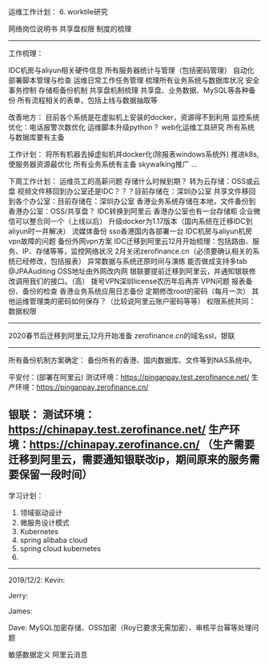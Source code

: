 运维工作计划：
6. worktile研究

网络岗位说明书
共享盘权限
制度的梳理

--------------------------------------------------
工作梳理：

IDC机房与aliyun相关硬件信息
所有服务器统计与管理（包括密码管理）
自动化部署脚本管理与检查
运维日常工作任务管理
梳理所有业务系统与数据库状况
安全事务控制
存储柜备份机制
共享盘机制梳理
共享盘、业务数据、MySQL等各种备份
所有流程相关的表单，包括上线与数据抽取等

改善地方：
目前各个系统是在虚拟机上安装的docker，资源得不到利用
监控系统优化：电话报警次数优化
运维脚本升级python？
web化运维工具研究
所有系统与数据库要有主备

工作计划：
将所有机器去掉虚拟机并docker化(除报表windows系统外)
推进k8s, 使服务器资源最优化
所有业务系统有主备
skywalking推广
...


下周工作计划：
运维员工的高薪问题
存储什么时候到期？
转为云存储：OSS或云盘
视频文件移回到办公室还是IDC？？？目前存储在：深圳办公室
共享文件移回到各个办公室：目前存储在：深圳办公室
香港业务系统存储在本地，文件备份到香港办公室：OSS/共享盘？
IDC转换到阿里云
香港办公室也有一台存储柜
企业微信可以整合同一个（上线以后）
升级docker为1.17版本（国内系统在迁移IDC到aliyun时一并解决）
流媒体备份
sso香港国内各部署一台
IDC机房与aliyun机房vpn故障的问题
备份外网vpn方案
IDC迁移到阿里云12月开始梳理：包括路由、服务、IP、存储等等，监控网络状况
2月关闭zerofinance.cn（必须要确认相关的系统已经修改，包括报表）
异常数据与系统还原时间与演练
能否做成支持多tab
@JPAAuditing
OSS地址由外网改内网
银联要提前迁移到阿里云，并通知银联修改调用我们的接口。（高）
拨号VPN深圳license农历年后再弄
VPN问题
报表备份、备份的检查
香港业务系统应用日志备份
定期修改root的密码（每月一次）
其他运维管理类的密码如何保存？（比较说阿里云账户密码等等）
权限系统共同：数据权限

-------------
2020春节后迁移到阿里云,12月开始准备
zerofinance.cn的域名ssl，银联

---------------------------------------------------
所有备份机制方案确定：
备份所有的香港、国内数据库、文件等到NAS系统中。

平安付：(部署在阿里云)
测试环境：https://pinganpay.test.zerofinance.net/
生产环境：https://pinganpay.zerofinance.cn/

银联：
测试环境：https://chinapay.test.zerofinance.net/
生产环境：https://chinapay.zerofinance.cn/
（生产需要迁移到阿里云，需要通知银联改ip，期间原来的服务需要保留一段时间）
-------------------------------------------------------

学习计划：
1. 领域驱动设计
2. 微服务设计模式
3. Kubernetes
4. spring alibaba cloud
5. spring cloud kubernetes
6. 

--------------------------------
2019/12/2:
Kevin:

Jerry:

James:

Dave:
MySQL加密存储、OSS加密（Roy已要求无需加密）、审核平台幂等处理问题

敏感数据定义
阿里云消息

